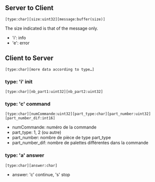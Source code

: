 ## Server to Client

    [type:char][size:uint32][message:buffer(size)]

The size indicated is that of the message only.

- 'i': info
- 'e': error

## Client to Server

    [type:char][more data according to type…]

### type: 'i' init

    [type:char][nb_part1:uint32][nb_part2:uint32]

### type: 'c' command

    [type:char][numCommande:uint32][part_type:char][part_number:uint32][part_number_dif:int16]

- numCommande: numéro de la commande
- part\_type: 1, 2 (ou autre)
- part\_number: nombre de pièce de type part\_type
- part\_number\_dif: nombre de palettes différentes dans la commande

### type: 'a' answer

    [type:char][answer:char]

- answer: 'c' continue, 's' stop

